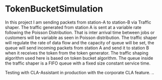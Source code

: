 # TokenBucketSimulation
In this project I am  sending packets from station-A to station-B via Traffic shaper. The traffic generated from station A is sent at a variable rate following the Poisson Distribution. That is inter arrival time between jobs or customers will be variable as seen in Poisson distribution. The traffic shaper will regulate the rate of data flow and the capacity of queue will be set, the queue will send incoming packets from station A and send it to station B when it receives the token from the token generator. The traffic shaping algorithm used here is based on token bucket algorithm. The queue inside the traffic shaper is a FIFO queue with a fixed size constant service time.

Testing with CLA-Assistant in production with the corporate CLA feature. ..
